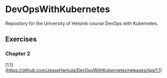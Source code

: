 # DevOpsWithKubernetes

Repository for the University of Helsinki course DevOps with Kubernetes.

## Exercises

### Chapter 2

[1.1] (https://github.com/JesseHantula/DevOpsWithKubernetes/releases/tag/1.1)
